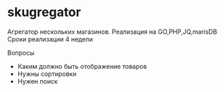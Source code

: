 # skugregator

Агрегатор нескольких магазинов.
Реализация на GO,PHP,JQ,marisDB
Сроки реализации 4 недели

Вопросы
- Каким должно быть отображение товаров
- Нужны сортировки
- Нужен поиск
